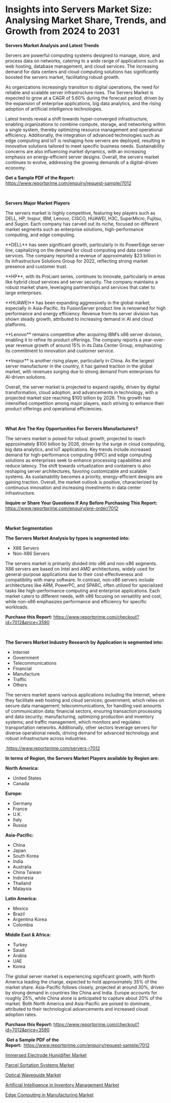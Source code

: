 <p><h1>Insights into Servers Market Size: Analysing Market Share, Trends, and Growth from 2024 to 2031</h1></p><p><strong>Servers Market Analysis and Latest Trends</strong></p>
<p><p>Servers are powerful computing systems designed to manage, store, and process data on networks, catering to a wide range of applications such as web hosting, database management, and cloud services. The increasing demand for data centers and cloud computing solutions has significantly boosted the servers market, facilitating robust growth. </p><p>As organizations increasingly transition to digital operations, the need for reliable and scalable server infrastructure rises. The Servers Market is expected to grow at a CAGR of 5.60% during the forecast period, driven by the expansion of enterprise applications, big data analytics, and the rising adoption of artificial intelligence technologies. </p><p>Latest trends reveal a shift towards hyper-converged infrastructure, enabling organizations to combine compute, storage, and networking within a single system, thereby optimizing resource management and operational efficiency. Additionally, the integration of advanced technologies such as edge computing and IoT is reshaping how servers are deployed, resulting in innovative solutions tailored to meet specific business needs. Sustainability concerns are also influencing market dynamics, with an increasing emphasis on energy-efficient server designs. Overall, the servers market continues to evolve, addressing the growing demands of a digital-driven economy.</p></p>
<p><strong>Get a Sample PDF of the Report:&nbsp;</strong> <a href="https://www.reportprime.com/enquiry/request-sample/7012">https://www.reportprime.com/enquiry/request-sample/7012</a></p>
<p>&nbsp;</p>
<p><strong>Servers Major Market Players</strong></p>
<p><p>The servers market is highly competitive, featuring key players such as DELL, HP, Inspur, IBM, Lenovo, CISCO, HUAWEI, H3C, SuperMicro, Fujitsu, and Sugon. Each company has carved out its niche, focused on different market segments such as enterprise solutions, high-performance computing, and edge computing.</p><p>**DELL** has seen significant growth, particularly in its PowerEdge server line, capitalizing on the demand for cloud computing and data center services. The company reported a revenue of approximately $23 billion in its Infrastructure Solutions Group for 2022, reflecting strong market presence and customer trust.</p><p>**HP**, with its ProLiant series, continues to innovate, particularly in areas like hybrid cloud services and server security. The company maintains a robust market share, leveraging partnerships and services that cater to large enterprises.</p><p>**HUAWEI** has been expanding aggressively in the global market, especially in Asia-Pacific. Its FusionServer product line is renowned for high performance and energy efficiency. Revenue from its server division has shown steady growth, attributed to increasing demand in AI and cloud platforms.</p><p>**Lenovo** remains competitive after acquiring IBM’s x86 server division, enabling it to refine its product offerings. The company reports a year-over-year revenue growth of around 15% in its Data Center Group, emphasizing its commitment to innovation and customer service.</p><p>**Inspur** is another rising player, particularly in China. As the largest server manufacturer in the country, it has gained traction in the global market, with revenues surging due to strong demand from enterprises for AI-driven solutions.</p><p>Overall, the server market is projected to expand rapidly, driven by digital transformation, cloud adoption, and advancements in technology, with a projected market size reaching $100 billion by 2026. This growth has intensified competition among major players, each striving to enhance their product offerings and operational efficiencies.</p></p>
<p>&nbsp;</p>
<p><strong>What Are The Key Opportunities For Servers Manufacturers?</strong></p>
<p><p>The servers market is poised for robust growth, projected to reach approximately $100 billion by 2026, driven by the surge in cloud computing, big data analytics, and IoT applications. Key trends include increased demand for high-performance computing (HPC) and edge computing solutions as enterprises seek to enhance processing capabilities and reduce latency. The shift towards virtualization and containers is also reshaping server architectures, favoring customizable and scalable systems. As sustainability becomes a priority, energy-efficient designs are gaining traction. Overall, the market outlook is positive, characterized by continuous innovation and increasing investments in data center infrastructure.</p></p>
<p><strong>Inquire or Share Your Questions If Any Before Purchasing This Report:</strong> <a href="https://www.reportprime.com/enquiry/pre-order/7012">https://www.reportprime.com/enquiry/pre-order/7012</a></p>
<p>&nbsp;</p>
<p><strong>Market Segmentation</strong></p>
<p><strong>The Servers Market Analysis by types is segmented into:</strong></p>
<p><ul><li>X86 Servers</li><li>Non-X86 Servers</li></ul></p>
<p><p>The servers market is primarily divided into x86 and non-x86 segments. X86 servers are based on Intel and AMD architectures, widely used for general-purpose applications due to their cost-effectiveness and compatibility with many software. In contrast, non-x86 servers include architectures like ARM, PowerPC, and SPARC, often utilized for specialized tasks like high-performance computing and enterprise applications. Each market caters to different needs, with x86 focusing on versatility and cost, while non-x86 emphasizes performance and efficiency for specific workloads.</p></p>
<p><strong>Purchase this Report:&nbsp;</strong><a href="https://www.reportprime.com/checkout?id=7012&price=3590">https://www.reportprime.com/checkout?id=7012&price=3590</a></p>
<p>&nbsp;</p>
<p><strong>The Servers Market Industry Research by Application is segmented into:</strong></p>
<p><ul><li>Internet</li><li>Government</li><li>Telecommunications</li><li>Financial</li><li>Manufacture</li><li>Traffic</li><li>Others</li></ul></p>
<p><p>The servers market spans various applications including the Internet, where they facilitate web hosting and cloud services; government, which relies on secure data management; telecommunications, for handling vast amounts of communication data; financial sectors, ensuring transaction processing and data security; manufacturing, optimizing production and inventory systems; and traffic management, which monitors and regulates transportation networks. Additionally, other sectors leverage servers for diverse operational needs, driving demand for advanced technology and robust infrastructure across industries.</p></p>
<p><a href="https://www.reportprime.com/servers-r7012">&nbsp;https://www.reportprime.com/servers-r7012</a></p>
<p><strong>In terms of Region, the Servers Market Players available by Region are:</strong></p>
<p>
    <p> <strong> North America: </strong>
        <ul>
            <li>United States</li>
            <li>Canada</li>
        </ul>
        </p> 
    <p> <strong> Europe: </strong>
        <ul>
            <li>Germany</li>
            <li>France</li>
            <li>U.K.</li>
            <li>Italy</li>
            <li>Russia</li>
        </ul>
        </p> 
    <p> <strong> Asia-Pacific: </strong>
        <ul>
            <li>China</li>
            <li>Japan</li>
            <li>South Korea</li>
            <li>India</li>
            <li>Australia</li>
            <li>China Taiwan</li>
            <li>Indonesia</li>
            <li>Thailand</li>
            <li>Malaysia</li>
        </ul>
        </p> 
    <p> <strong> Latin America: </strong>
        <ul>
            <li>Mexico</li>
            <li>Brazil</li>
            <li>Argentina Korea</li>
            <li>Colombia</li>
        </ul>
        </p> 
    <p> <strong> Middle East & Africa: </strong>
        <ul>
            <li>Turkey</li>
            <li>Saudi</li>
            <li>Arabia</li>
            <li>UAE</li>
            <li>Korea</li>
        </ul>
    </p>
    </p>
<p><p>The global server market is experiencing significant growth, with North America leading the charge, expected to hold approximately 35% of the market share. Asia-Pacific follows closely, projected at around 30%, driven by strong demand in countries like China and India. Europe accounts for roughly 25%, while China alone is anticipated to capture about 20% of the market. Both North America and Asia-Pacific are poised to dominate, attributed to their technological advancements and increased cloud adoption rates.</p></p>
<p><strong>Purchase this Report: </strong><a href="https://www.reportprime.com/checkout?id=7012&price=3590">https://www.reportprime.com/checkout?id=7012&price=3590</a></p>
<p>&nbsp;<strong>Get a Sample PDF of the Report:&nbsp;&nbsp;</strong><a href="https://www.reportprime.com/enquiry/request-sample/7012">https://www.reportprime.com/enquiry/request-sample/7012</a></p>
<p><strong></strong></p>
<p><p><a href="https://issuu.com/reportprime-2/docs/immersed-electrode-humidifier-marke_15667f6d9ac654">Immersed Electrode Humidifier Market</a></p><p><a href="https://medium.com/@go-emi/driving-market-forces-in-the-parcel-sortation-systems-market-market-trends-and-future-forecasts-d69fb9ea1da9">Parcel Sortation Systems Market</a></p><p><a href="https://github.com/mauripalmi/Market-Research-Report-List-5/blob/main/optical-waveguide-market.md">Optical Waveguide Market</a></p><p><a href="https://www.linkedin.com/pulse/future-innovation-global-artificial-intelligence-inventory-wr2pc?trackingId=2x%2BPNRt4TFyuwLCzykynOQ%3D%3D">Artificial Intelligence in Inventory Management Market</a></p><p><a href="https://github.com/RunaHaque64/Market-Research-Report-List-1/blob/main/edge-computing-in-manufacturing-market.md">Edge Computing in Manufacturing Market</a></p></p>